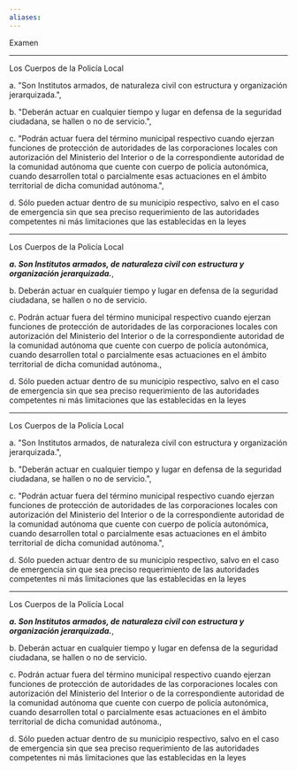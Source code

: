 ```yaml
---
aliases:
---
```

Examen

---



Los Cuerpos de la Policía Local

a. "Son Institutos armados, de naturaleza civil con estructura y organización jerarquizada.",

b. "Deberán actuar en cualquier tiempo y lugar en defensa de la seguridad ciudadana, se hallen o no de servicio.",

c. "Podrán actuar fuera del término municipal respectivo cuando ejerzan funciones de protección de autoridades de las corporaciones locales con autorización del Ministerio del Interior o de la correspondiente autoridad de la comunidad autónoma que cuente con cuerpo de policía autonómica, cuando desarrollen total o parcialmente esas actuaciones en el ámbito territorial de dicha comunidad autónoma.",

d. Sólo pueden actuar dentro de su municipio respectivo, salvo en el caso de emergencia sin que sea preciso requerimiento de las autoridades competentes ni más limitaciones que las establecidas en la leyes





---
Los Cuerpos de la Policía Local

   ***a. Son Institutos armados, de naturaleza civil con estructura y organización jerarquizada.***,

b. Deberán actuar en cualquier tiempo y lugar en defensa de la seguridad ciudadana, se hallen o no de servicio.

c. Podrán actuar fuera del término municipal respectivo cuando ejerzan funciones de protección de autoridades de las corporaciones locales con autorización del Ministerio del Interior o de la correspondiente autoridad de la comunidad autónoma que cuente con cuerpo de policía autonómica, cuando desarrollen total o parcialmente esas actuaciones en el ámbito territorial de dicha comunidad autónoma.,

d. Sólo pueden actuar dentro de su municipio respectivo, salvo en el caso de emergencia sin que sea preciso requerimiento de las autoridades competentes ni más limitaciones que las establecidas en la leyes

---

	
Los Cuerpos de la Policía Local

a. "Son Institutos armados, de naturaleza civil con estructura y organización jerarquizada.",

b. "Deberán actuar en cualquier tiempo y lugar en defensa de la seguridad ciudadana, se hallen o no de servicio.",

c. "Podrán actuar fuera del término municipal respectivo cuando ejerzan funciones de protección de autoridades de las corporaciones locales con autorización del Ministerio del Interior o de la correspondiente autoridad de la comunidad autónoma que cuente con cuerpo de policía autonómica, cuando desarrollen total o parcialmente esas actuaciones en el ámbito territorial de dicha comunidad autónoma.",

d. Sólo pueden actuar dentro de su municipio respectivo, salvo en el caso de emergencia sin que sea preciso requerimiento de las autoridades competentes ni más limitaciones que las establecidas en la leyes





---
Los Cuerpos de la Policía Local

   ***a. Son Institutos armados, de naturaleza civil con estructura y organización jerarquizada.***,

b. Deberán actuar en cualquier tiempo y lugar en defensa de la seguridad ciudadana, se hallen o no de servicio.

c. Podrán actuar fuera del término municipal respectivo cuando ejerzan funciones de protección de autoridades de las corporaciones locales con autorización del Ministerio del Interior o de la correspondiente autoridad de la comunidad autónoma que cuente con cuerpo de policía autonómica, cuando desarrollen total o parcialmente esas actuaciones en el ámbito territorial de dicha comunidad autónoma.,

d. Sólo pueden actuar dentro de su municipio respectivo, salvo en el caso de emergencia sin que sea preciso requerimiento de las autoridades competentes ni más limitaciones que las establecidas en la leyes
